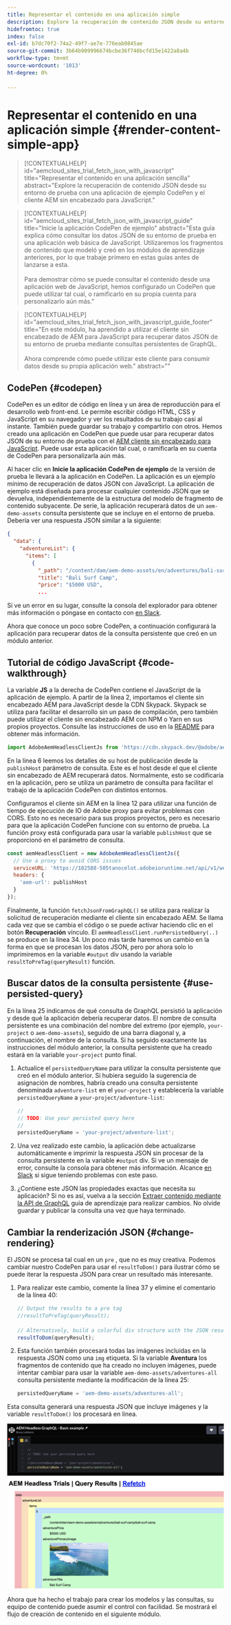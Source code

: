 ```yaml
---
title: Representar el contenido en una aplicación simple
description: Explore la recuperación de contenido JSON desde su entorno de prueba con una aplicación de ejemplo CodePen y el cliente AEM sin encabezado para JavaScript.
hidefromtoc: true
index: false
exl-id: b7dc70f2-74a2-49f7-ae7e-776eab9845ae
source-git-commit: 3b64b909996674bcbe36f746bcfd15e1422a8a4b
workflow-type: tm+mt
source-wordcount: '1013'
ht-degree: 0%

---
```



# Representar el contenido en una aplicación simple {#render-content-simple-app}

>[!CONTEXTUALHELP]
>id="aemcloud_sites_trial_fetch_json_with_javascript"
>title="Representar el contenido en una aplicación sencilla"
>abstract="Explore la recuperación de contenido JSON desde su entorno de prueba con una aplicación de ejemplo CodePen y el cliente AEM sin encabezado para JavaScript."

>[!CONTEXTUALHELP]
>id="aemcloud_sites_trial_fetch_json_with_javascript_guide"
>title="Inicie la aplicación CodePen de ejemplo"
>abstract="Esta guía explica cómo consultar los datos JSON de su entorno de prueba en una aplicación web básica de JavaScript. Utilizaremos los fragmentos de contenido que modeló y creó en los módulos de aprendizaje anteriores, por lo que trabaje primero en estas guías antes de lanzarse a esta.<br><br>Para demostrar cómo se puede consultar el contenido desde una aplicación web de JavaScript, hemos configurado un CodePen que puede utilizar tal cual, o ramificarlo en su propia cuenta para personalizarlo aún más."

>[!CONTEXTUALHELP]
>id="aemcloud_sites_trial_fetch_json_with_javascript_guide_footer"
>title="En este módulo, ha aprendido a utilizar el cliente sin encabezado de AEM para JavaScript para recuperar datos JSON de su entorno de prueba mediante consultas persistentes de GraphQL.<br><br>Ahora comprende cómo puede utilizar este cliente para consumir datos desde su propia aplicación web."
>abstract=""

## CodePen {#codepen}

CodePen es un editor de código en línea y un área de reproducción para el desarrollo web front-end. Le permite escribir código HTML, CSS y JavaScript en su navegador y ver los resultados de su trabajo casi al instante. También puede guardar su trabajo y compartirlo con otros. Hemos creado una aplicación en CodePen que puede usar para recuperar datos JSON de su entorno de prueba con el [AEM cliente sin encabezado para JavaScript](https://github.com/adobe/aem-headless-client-js). Puede usar esta aplicación tal cual, o ramificarla en su cuenta de CodePen para personalizarla aún más.

Al hacer clic en **Inicie la aplicación CodePen de ejemplo** de la versión de prueba le llevará a la aplicación en CodePen. La aplicación es un ejemplo mínimo de recuperación de datos JSON con JavaScript. La aplicación de ejemplo está diseñada para procesar cualquier contenido JSON que se devuelva, independientemente de la estructura del modelo de fragmento de contenido subyacente. De serie, la aplicación recuperará datos de un `aem-demo-assets` consulta persistente que se incluye en el entorno de prueba. Debería ver una respuesta JSON similar a la siguiente:

```json
{
  "data": {
    "adventureList": {
      "items": [
        {
          "_path": "/content/dam/aem-demo-assets/en/adventures/bali-surf-camp/bali-surf-camp",
          "title": "Bali Surf Camp",
          "price": "$5000 USD",
          ...
```

Si ve un error en su lugar, consulte la consola del explorador para obtener más información o póngase en contacto con [en Slack](https://adobe-dx-support.slack.com).

Ahora que conoce un poco sobre CodePen, a continuación configurará la aplicación para recuperar datos de la consulta persistente que creó en un módulo anterior.

## Tutorial de código JavaScript {#code-walkthrough}

La variable **JS** a la derecha de CodePen contiene el JavaScript de la aplicación de ejemplo. A partir de la línea 2, importamos el cliente sin encabezado AEM para JavaScript desde la CDN Skypack. Skypack se utiliza para facilitar el desarrollo sin un paso de compilación, pero también puede utilizar el cliente sin encabezado AEM con NPM o Yarn en sus propios proyectos. Consulte las instrucciones de uso en la [README](https://github.com/adobe/aem-headless-client-js#aem-headless-client-for-javascript) para obtener más información.

```javascript
import AdobeAemHeadlessClientJs from 'https://cdn.skypack.dev/@adobe/aem-headless-client-js@v3.2.0';
```

En la línea 6 leemos los detalles de su host de publicación desde la `publishHost` parámetro de consulta. Este es el host desde el que el cliente sin encabezado de AEM recuperará datos. Normalmente, esto se codificaría en la aplicación, pero se utiliza un parámetro de consulta para facilitar el trabajo de la aplicación CodePen con distintos entornos.

Configuramos el cliente sin AEM en la línea 12 para utilizar una función de tiempo de ejecución de IO de Adobe proxy para evitar problemas con CORS. Esto no es necesario para sus propios proyectos, pero es necesario para que la aplicación CodePen funcione con su entorno de prueba. La función proxy está configurada para usar la variable `publishHost` que se proporcionó en el parámetro de consulta.

```javascript
const aemHeadlessClient = new AdobeAemHeadlessClientJs({
  // Use a proxy to avoid CORS issues
  serviceURL: 'https://102588-505tanocelot.adobeioruntime.net/api/v1/web/aem/proxy',
  headers: {
    'aem-url': publishHost
  }
});
```

Finalmente, la función `fetchJsonFromGraphQL()` se utiliza para realizar la solicitud de recuperación mediante el cliente sin encabezado AEM. Se llama cada vez que se cambia el código o se puede activar haciendo clic en el botón **Recuperación** vínculo. El `aemHeadlessClient.runPersistedQuery(..)` se produce en la línea 34. Un poco más tarde haremos un cambio en la forma en que se procesan los datos JSON, pero por ahora solo lo imprimiremos en la variable `#output` div usando la variable `resultToPreTag(queryResult)` función.

## Buscar datos de la consulta persistente {#use-persisted-query}

En la línea 25 indicamos de qué consulta de GraphQL persistió la aplicación y desde qué la aplicación debería recuperar datos. El nombre de consulta persistente es una combinación del nombre del extremo (por ejemplo, `your-project` o `aem-demo-assets`), seguido de una barra diagonal y, a continuación, el nombre de la consulta. Si ha seguido exactamente las instrucciones del módulo anterior, la consulta persistente que ha creado estará en la variable `your-project` punto final.

1. Actualice el `persistedQueryName` para utilizar la consulta persistente que creó en el módulo anterior. Si hubiera seguido la sugerencia de asignación de nombres, habría creado una consulta persistente denominada `adventure-list` en el `your-project` y establecería la variable `persistedQueryName` a `your-project/adventure-list`:

   ```javascript
   //
   // TODO: Use your persisted query here
   //
   persistedQueryName = 'your-project/adventure-list';
   ```

1. Una vez realizado este cambio, la aplicación debe actualizarse automáticamente e imprimir la respuesta JSON sin procesar de la consulta persistente en la variable `#output` div. Si ve un mensaje de error, consulte la consola para obtener más información. Alcance [en Slack](https://adobe-dx-support.slack.com) si sigue teniendo problemas con este paso.

1. ¿Contiene este JSON las propiedades exactas que necesita su aplicación? Si no es así, vuelva a la sección [Extraer contenido mediante la API de GraphQL](https://experience.adobe.com/experiencemanager/learn/extract_content_using_graphql) guía de aprendizaje para realizar cambios. No olvide guardar y publicar la consulta una vez que haya terminado.

## Cambiar la renderización JSON {#change-rendering}

El JSON se procesa tal cual en un `pre` , que no es muy creativa. Podemos cambiar nuestro CodePen para usar el `resultToDom()` para ilustrar cómo se puede iterar la respuesta JSON para crear un resultado más interesante.

1. Para realizar este cambio, comente la línea 37 y elimine el comentario de la línea 40:

   ```javascript
   // Output the results to a pre tag
   //resultToPreTag(queryResult);
   
   // Alternatively, build a colorful div structure with the JSON results and render images inline
   resultToDom(queryResult);
   ```

1. Esta función también procesará todas las imágenes incluidas en la respuesta JSON como una `img` etiqueta. Si la variable **Aventura** los fragmentos de contenido que ha creado no incluyen imágenes, puede intentar cambiar para usar la variable `aem-demo-assets/adventures-all` consulta persistente mediante la modificación de la línea 25:

   ```javascript
   persistedQueryName = 'aem-demo-assets/adventures-all';
   ```

Esta consulta generará una respuesta JSON que incluye imágenes y la variable `resultToDom()` los procesará en línea.

![Resultado de la consulta adventures-all y de la función de renderización resultToDom](assets/do-not-localize/adventures-all-query-result.png)

Ahora que ha hecho el trabajo para crear los modelos y las consultas, su equipo de contenido puede asumir el control con facilidad. Se mostrará el flujo de creación de contenido en el siguiente módulo.
